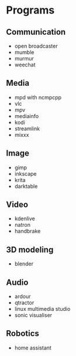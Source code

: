 # Programs

## Communication
- open broadcaster
- mumble
- murmur
- weechat

## Media
- mpd with ncmpcpp
- vlc
- mpv
- mediainfo
- kodi
- streamlink
- mixxx

## Image
- gimp
- inkscape
- krita
- darktable

## Video
- kdenlive
- natron
- handbrake

## 3D modeling
- blender

## Audio
- ardour
- qtractor
- linux multimedia studio
- sonic visualiser

## Robotics
- home assistant
